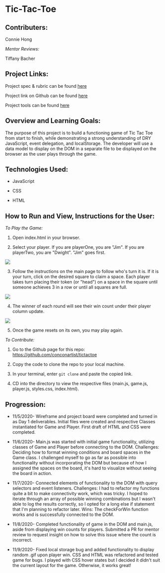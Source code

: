 # Tic-Tac-Toe


## Contributers:

Connie Hong

*Mentor Reviews:*

Tiffany Bacher

## Project Links:

Project spec & rubric can be found [here](https://frontend.turing.io/projects/module-1/tic-tac-toe-solo.html)

Project link on Github can be found [here](https://github.com/conconartist/tictactoe)

Project tools can be found [here](https://github.com/conconartist/tictactoe/projects/1)

## Overview and Learning Goals:

The purpose of this project is to build a functioning game of Tic Tac Toe from start to finish, while demonstrating a strong understanding of DRY JavaScript, event delegation, and localStorage.  The developer will use a data model to display on the DOM in a separate file to be displayed on the browser as the user plays through the game.  

## Technologies Used:

* JavaScript

* CSS

* HTML

## How to Run and View, Instructions for the User:

*To Play the Game:*

1. Open index.html in your browser.

2. Select your player.  If you are playerOne, you are "Jim". If you are playerTwo, you are "Dwight". "Jim" goes first.

![](https://media.giphy.com/media/NwLAuixvxKjsflvvUB/giphy.gif)

3. Follow the instructions on the main page to follow who's turn it is.  If it is your turn, click on the desired square to claim a space. Each player takes turn placing their token (or "head") on a space in the square until someone achieves 3 in a row or until all squares are full.

![](https://media.giphy.com/media/HJkAXVYHJQnnEKhAqI/giphy.gif)

4. The winner of each round will see their win count under their player column update.

![](https://media.giphy.com/media/xWxObsQ24Bk95G1k1a/giphy.gif)

5. Once the game resets on its own, you may play again.

*To Contribute:*

1. Go to the Github page for this repo: https://github.com/conconartist/tictactoe

2. Copy the code to clone the repo to your local machine.

3. In your terminal, enter `git clone` and paste the copied link.

4. CD into the directory to view the respective files (main.js, game.js, player.js, styles.css, index.html).

## Progression:

* 11/5/2020- Wireframe and project board were completed and turned in as Day 1 deliverables.  Initial files were created and respective Classes instantiated for Game and Player. First draft of HTML and CSS were completed.

* 11/6/2020- Main.js was started with initial game functionality, utilizing classes of Game and Player before connecting to the DOM.  Challenges: Deciding how to format winning conditions and board spaces in the Game class.  I challenged myself to go as far as possible into functionality without incorporating the DOM but because of how I assigned the spaces on the board, it's hard to visualize without seeing the board in action.

* 11/7/2020- Connected elements of functionality to the DOM with query selectors and event listeners.  Challenges: I had to refactor my functions quite a bit to make connectivity work, which was tricky.  I hoped to iterate through an array of possible winning combinations but I wasn't able to log the results correctly, so I opted for a long else if statement that I'm planning to refactor later.  Wins: The checkForWin function works and is successfully connected to the DOM.  

* 11/8/2020- Completed functionality of game in the DOM and main.js, aside from displaying win counts for players.  Submitted a PR for mentor review to request insight on how to solve this issue where the count is incorrect.  

* 11/9/2020- Fixed local storage bug and added functionality to display random .gif upon player win.  CSS and HTML was refactored and tested game for bugs.  I played with CSS hover states but I decided it didn't suit the current layout for the game.  Otherwise, it works great!   
